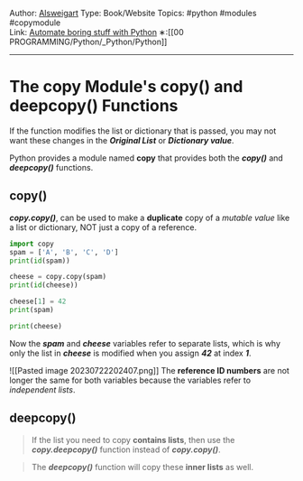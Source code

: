 Author: [Alsweigart](https://alsweigart.com/)
Type: Book/Website
Topics: #python #modules #copymodule  
Link: [Automate boring stuff with Python](https://automatetheboringstuff.com/)
∗:[[00 PROGRAMMING/Python/_Python/Python]] 

---
# The copy Module's copy() and deepcopy() Functions

If the function modifies the list or dictionary that is passed, you may not want these changes in the ___Original List___ or ___Dictionary value___. 

Python provides a module named __copy__ that provides both the ___copy()___ and ___deepcopy()___ functions.

## copy()
___copy.copy()___, can be used to make a __duplicate__ copy of a _mutable value_ like a list or dictionary, NOT just a copy of a reference.
```python
import copy
spam = ['A', 'B', 'C', 'D']
print(id(spam))

cheese = copy.copy(spam)
print(id(cheese))

cheese[1] = 42
print(spam)

print(cheese)
```

Now the ___spam___ and ___cheese___ variables refer to separate lists, 
which is why only the list in ___cheese___ is modified when you assign ___42___ at index ___1___.

![[Pasted image 20230722202407.png]]
The __reference ID numbers__ are not longer the same for both variables because the variables refer to _independent lists_.


## deepcopy()
> If the list you need to copy __contains lists__, then use the ___copy.deepcopy()___ function instead of ___copy.copy()___. 

>The ___deepcopy()___ function will copy these __inner lists__ as well.